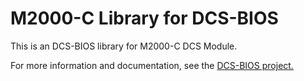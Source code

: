# M2000-C Library for DCS-BIOS	

This is an DCS-BIOS library for M2000-C DCS Module.

For more information and documentation, see the [DCS-BIOS project.](https://github.com/dcs-bios/dcs-bios)
